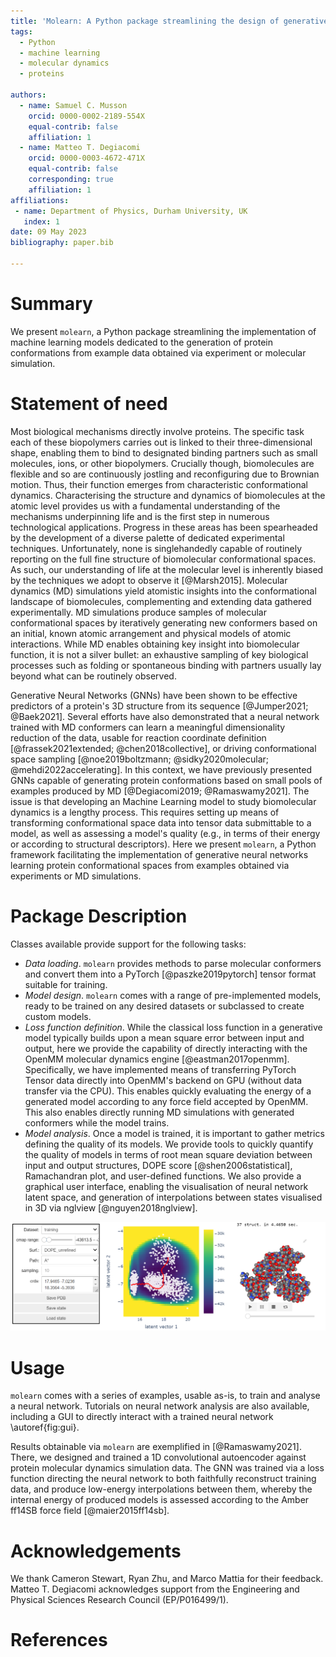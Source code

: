 ```yaml
---
title: 'Molearn: A Python package streamlining the design of generative models of biomolecular dynamics'
tags:
  - Python
  - machine learning
  - molecular dynamics
  - proteins
  
authors:
  - name: Samuel C. Musson
    orcid: 0000-0002-2189-554X
    equal-contrib: false
    affiliation: 1
  - name: Matteo T. Degiacomi
    orcid: 0000-0003-4672-471X
    equal-contrib: false
    corresponding: true
    affiliation: 1
affiliations:
 - name: Department of Physics, Durham University, UK
   index: 1
date: 09 May 2023
bibliography: paper.bib

---
```


# Summary

We present `molearn`, a Python package streamlining the implementation of machine 
learning models dedicated to the generation of protein conformations from
example data obtained via experiment or molecular simulation.


# Statement of need

Most biological mechanisms directly involve proteins. The specific task each of these biopolymers carries out is linked to their three-dimensional shape, enabling them to bind to designated binding partners such as small molecules, ions, or other biopolymers. Crucially though, biomolecules are flexible and so are continuously jostling and reconfiguring due to Brownian motion. Thus, their function emerges from characteristic conformational dynamics. Characterising the structure and dynamics of biomolecules at the atomic level provides us with a fundamental understanding of the mechanisms underpinning life and is the first step in numerous technological applications. Progress in these areas has been spearheaded by the development of a diverse palette of dedicated experimental techniques. Unfortunately, none is singlehandedly capable of routinely reporting on the full fine structure of biomolecular conformational spaces. As such, our understanding of life at the molecular level is inherently biased by the techniques we adopt to observe it [@Marsh2015]. Molecular dynamics (MD) simulations yield atomistic insights into the conformational landscape of biomolecules, complementing and extending data gathered experimentally. MD simulations produce samples of molecular conformational spaces by iteratively generating new conformers based on an initial, known atomic arrangement and physical models of atomic interactions. While MD enables obtaining key insight into biomolecular function, it is not a silver bullet: an exhaustive sampling of key biological processes such as folding or spontaneous binding with partners usually lay beyond what can be routinely observed.

Generative Neural Networks (GNNs) have been shown to be effective predictors of a protein's 3D structure from its sequence [@Jumper2021; @Baek2021]. Several efforts have also demonstrated that a neural network trained with MD conformers can learn a meaningful dimensionality reduction of the data, usable for reaction coordinate definition [@frassek2021extended; @chen2018collective], or driving conformational space sampling [@noe2019boltzmann; @sidky2020molecular; @mehdi2022accelerating]. In this context, we have previously presented GNNs capable of generating protein conformations based on small pools of examples produced by MD [@Degiacomi2019; @Ramaswamy2021]. The issue is that developing an Machine Learning model to study biomolecular dynamics is a lengthy process. This requires setting up means of transforming conformational space data into tensor data submittable to a model, as well as assessing a model's quality (e.g., in terms of their energy or according to structural descriptors). Here we present `molearn`, a Python framework facilitating the implementation of generative neural networks learning protein conformational spaces from examples obtained via experiments or MD simulations.


# Package Description

 Classes available provide support for the following tasks:
 
*	*Data loading*. `molearn` provides methods to parse molecular conformers and convert them into a PyTorch [@paszke2019pytorch] tensor format suitable for training.
*	*Model design*. `molearn` comes with a range of pre-implemented models, ready to be trained on any desired datasets or subclassed to create custom models.
*	*Loss function definition*. While the classical loss function in a generative model typically builds upon a mean square error between input and output, here we provide the capability of directly interacting with the OpenMM molecular dynamics engine [@eastman2017openmm]. Specifically, we have implemented means of transferring PyTorch Tensor data directly into OpenMM's backend on GPU (without data transfer via the CPU). This enables quickly evaluating the energy of a generated model according to any force field accepted by OpenMM. This also enables directly running MD simulations with generated conformers while the model trains.
*	*Model analysis*. Once a model is trained, it is important to gather metrics defining the quality of its models. We provide tools to quickly quantify the quality of models in terms of root mean square deviation between input and output structures, DOPE score [@shen2006statistical], Ramachandran plot, and user-defined functions. We also provide a graphical user interface, enabling the visualisation of neural network latent space, and generation of interpolations between states visualised in 3D via nglview [@nguyen2018nglview].

![`molearn` analysis tools include a graphical user interface, enabling the on-demand generation of protein conformations. The panel on the left controls how the neural network latent space is presented, the central panel is a Plotly interactive panel, and the panel on the right is a representation of an interpolation through the latent space supported by NGLview\label{fig:gui}](gui_MurD.png)


# Usage

`molearn` comes with a series of examples, usable as-is, to train and analyse a neural network. Tutorials on neural network analysis are also available, including a GUI to directly interact with a trained neural network \autoref{fig:gui}.

Results obtainable via `molearn` are exemplified in [@Ramaswamy2021]. There, we designed and trained a 1D convolutional autoencoder against protein molecular dynamics simulation data. The GNN was trained via a loss function directing the neural network to both faithfully reconstruct training data, and produce low-energy interpolations between them, whereby the internal energy of produced models is assessed according to the Amber ff14SB force field [@maier2015ff14sb].


# Acknowledgements

We thank Cameron Stewart, Ryan Zhu, and Marco Mattia for their feedback. Matteo T. Degiacomi acknowledges support from the Engineering and Physical Sciences Research Council (EP/P016499/1).


# References
